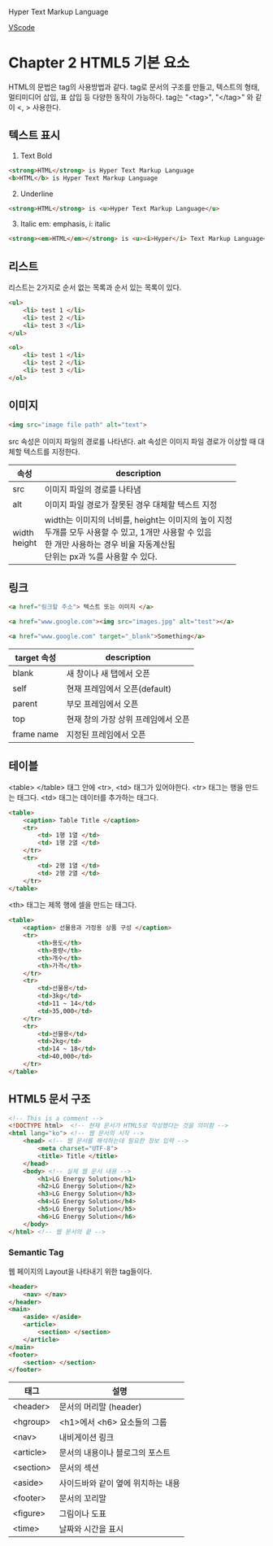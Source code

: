 Hyper Text Markup Language

[VScode](./VScode#VScode-설치)

# Chapter 2 HTML5 기본 요소 

HTML의 문법은 tag의 사용방법과 같다. tag로 문서의 구조를 만들고, 텍스트의 형태, 멀티미디어 삽입, 표 삽입  등 다양한 동작이 가능하다. 
tag는 "\<tag\>", "\</tag\>" 와 같이 <, > 사용한다.  

## 텍스트 표시  

1. Text Bold
```html
<strong>HTML</strong> is Hyper Text Markup Language
<b>HTML</b> is Hyper Text Markup Language
```
2. Underline
```html
<strong>HTML</strong> is <u>Hyper Text Markup Language</u>
```
3. Italic
em: emphasis, i: italic
```html
<strong><em>HTML</em></strong> is <u><i>Hyper</i> Text Markup Language</u>
```

## 리스트  
리스트는 2가지로 순서 없는 목록과 순서 있는 목록이 있다.
``` html
<ul>
	<li> test 1 </li>
	<li> test 2 </li>
	<li> test 3 </li>
</ul>
```
``` html
<ol>
	<li> test 1 </li>
	<li> test 2 </li>
	<li> test 3 </li>
</ol>
```

## 이미지  
```html
<img src="image file path" alt="text">
```
src 속성은 이미지 파일의 경로를 나타낸다. 
alt 속성은 이미지 파일 경로가 이상할 때 대체할 텍스트를 지정한다.

|속성|description|
|-|-|
|src|이미지 파일의 경로를 나타냄|
|alt|이미지 파일 경로가 잘못된 경우 대체할 텍스트 지정|
|width<br>height|width는 이미지의 너비를, height는 이미지의 높이 지정<br>두개를 모두 사용할 수 있고, 1개만 사용할 수 있음<br>한 개만 사용하는 경우 비율 자동계산됨<br>단위는 px과 %를 사용할 수 있다.|



## 링크  
``` HTML
<a href="링크할 주소"> 텍스트 또는 이미지 </a>
```
``` HTML
<a href="www.google.com"><img src="images.jpg" alt="test"></a>
```
``` HTML
<a href="www.google.com" target="_blank">Something</a>
```

|target 속성|description|
|-|-|
| blank | 새 창이나 새 탭에서 오픈 |
| self | 현재 프레임에서 오픈(default) |
| parent | 부모 프레임에서 오픈 |
| top | 현재 창의 가장 상위 프레임에서 오픈 |
| frame name | 지정된 프레임에서 오픈 |

## 테이블  
\<table\> \</table\> 태그 안에 \<tr\>, \<td\> 태그가 있어야한다. 
\<tr\> 태그는 행을 만드는 태그다. 
\<td\> 태그는 데이터를 추가하는 태그다. 

``` HTML
<table>
	<caption> Table Title </caption>
	<tr>
		<td> 1행 1열 </td>
		<td> 1행 2열 </td>
	</tr>
	<tr>
		<td> 2행 1열 </td>
		<td> 2행 2열 </td>
	</tr>
</table>
```

\<th\> 태그는 제목 행에 셀을 만드는 태그다.
``` HTML
<table>
	<caption> 선물용과 가정용 상품 구성 </caption>
	<tr>
		<th>용도</th>
		<th>중량</th>
		<th>개수</th>
		<th>가격</th>
	</tr>
	<tr>
		<td>선물용</td>
		<td>3kg</td>
		<td>11 ~ 14</td>
		<td>35,000</td>
	</tr>
	<tr>
		<td>선물용</td>
		<td>2kg</td>
		<td>14 ~ 18</td>
		<td>40,000</td>
	</tr>
</table>
```

## HTML5 문서 구조
``` html
<!-- This is a comment -->
<!DOCTYPE html>  <!-- 현재 문서가 HTML5로 작성했다는 것을 의미함 -->
<html lang="ko"> <!-- 웹 문서의 시작 -->
	<head> <!-- 웹 문서를 해석하는데 필요한 정보 입력 -->
		<meta charset="UTF-8">
		<title> Title </title>
	</head>
	<body> <!-- 실제 웹 문서 내용 -->
		<h1>LG Energy Solution</h1>
		<h2>LG Energy Solution</h2>
		<h3>LG Energy Solution</h3>
		<h4>LG Energy Solution</h4>
		<h5>LG Energy Solution</h5>
		<h6>LG Energy Solution</h6>
	</body>
</html> <!-- 웹 문서의 끝 -->
```

### Semantic Tag
웹 페이지의 Layout을 나타내기 위한 tag들이다. 
``` HTML
<header>
	<nav> </nav>
</header>
<main>
	<aside> </aside>
	<article>
		<section> </section>
	</article>
</main>
<footer>
	<section> </section>
</footer>
```

|태그|설명|
|-|-|
| \<header> | 문서의 머리말 (header) |
| \<hgroup>| \<h1>에서 \<h6> 요소들의 그룹|
| \<nav> | 내비게이션 링크 |
| \<article> | 문서의 내용이나 블로그의 포스트|
| \<section> | 문서의 섹션|
| \<aside> | 사이드바와 같이 옆에 위치하는 내용|
| \<footer> | 문서의 꼬리말|
| \<figure> | 그림이나 도표|
| \<time> | 날짜와 시간을 표시|

